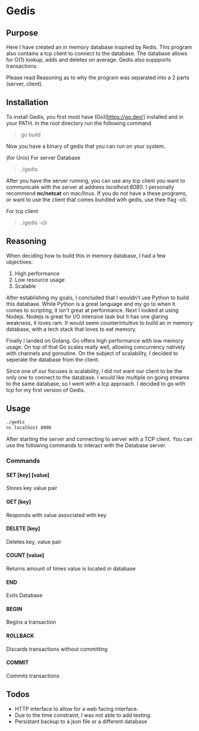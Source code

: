 # Gedis

## Purpose

Here I have created an in memory database inspired by Redis. This program also contains a tcp client to connect to the database. The database allows for O(1) lookup, adds and deletes on average. Gedis also suppports transactions. 

Please read Reasoning as to why the program was separated into a 2 parts (server, client).


## Installation

To install Gedis, you first most have (Go)[https://go.dev/] installed and in your PATH. In the root directory run the following command

> go build

Now you have a binary of gedis that you can run on your system. 

(for Unix)
For server Database
> ./gedis 

After you have the server running, you can use any tcp client you want to communicate with the server at address *localhost:8080*. I personally recommend **nc/netcat** on mac/linux. If you do not have a these programs, or want to use the client that comes bundled with gedis, use thee flag -cli.

For tcp client
> ./gedis -cli



## Reasoning

When deciding how to build this in memory database, I had a few objectives:

1. High performance
2. Low resource usage
3. Scalable

After establishing my goals, I concluded that I wouldn't use Python to build this database. While Python is a great language and my go to when it comes to scripting, it isn't great at performance. Next I looked at using Nodejs. Nodejs is great for I/O intensive task but it has one glaring weakness, it loves ram. It would seem counterintuitive to build an in memory database, with a tech stack that loves to eat memory.

Finally I landed on Golang. Go offers high performance with low memory usage. On top of that Go scales really well, allowing concurrency natively with channels and goroutine. On the subject of scalability, I decided to seperate the database from the client.

Since one of our focuses is scalability, I did not want our client to be the only one to connect to the database. I would like multiple on going streams to the same database, so I went with a tcp approach. I decided to go with tcp for my first version of Gedis.

## Usage

```bash
./gedis
nc localhost 8080
```

After starting the server and connecting to server with a TCP client. You can use the following commands to interact with the Database server.

### Commands

#### SET [key] [value]
Stores key value pair

#### GET [key]
Responds with value associated with key

#### DELETE [key]
Deletes key, value pair

#### COUNT [value]
Returns amount of times value is located in database

#### END
Exits Database

#### BEGIN 
Begins a transaction

#### ROLLBACK
Discards transactions without committing

#### COMMIT
Commits transactions

## Todos

* HTTP interface to allow for a web facing interface. 
* Due to the time constraint, I was not able to add testing.
* Persistant backup to a json file or a different database
